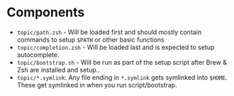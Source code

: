 # Components

* `topic/path.zsh` - Will be loaded first and should mostly contain commands to setup `$PATH` or other basic functions
* `topic/completion.zsh` - Will be loaded last and is expected to setup autocomplete.
* `topic/bootstrap.sh` - Will be run as part of the setup script after Brew & Zsh are installed and setup..
* `topic/*.symlink`: Any file ending in `*.symlink` gets symlinked into `$HOME`. These get symlinked in when you run script/bootstrap.